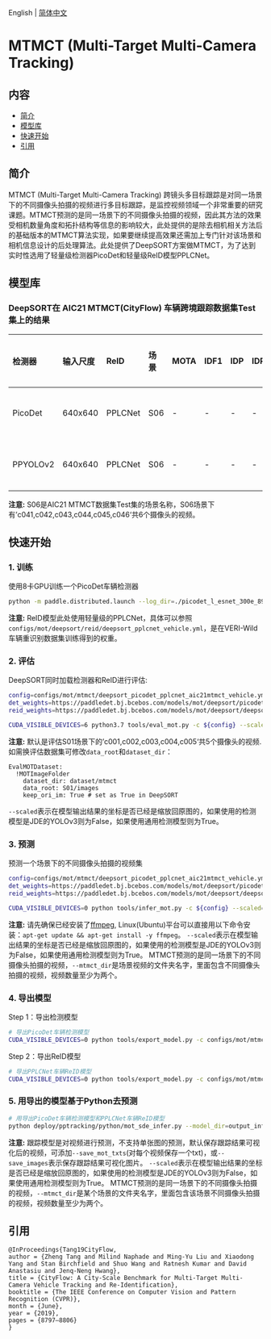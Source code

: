 English | [简体中文](README_cn.md)

# MTMCT (Multi-Target Multi-Camera Tracking)

## 内容
- [简介](#简介)
- [模型库](#模型库)
- [快速开始](#快速开始)
- [引用](#引用)

## 简介
MTMCT (Multi-Target Multi-Camera Tracking) 跨镜头多目标跟踪是对同一场景下的不同摄像头拍摄的视频进行多目标跟踪，是监控视频领域一个非常重要的研究课题。MTMCT预测的是同一场景下的不同摄像头拍摄的视频，因此其方法的效果受相机数量角度和拓扑结构等信息的影响较大，此处提供的是除去相机相关方法后的基础版本的MTMCT算法实现，如果要继续提高效果还需加上专门针对该场景和相机信息设计的后处理算法。此处提供了DeepSORT方案做MTMCT，为了达到实时性选用了轻量级检测器PicoDet和轻量级ReID模型PPLCNet。

## 模型库
### DeepSORT在 AIC21 MTMCT(CityFlow) 车辆跨境跟踪数据集Test集上的结果

|  检测器       |  输入尺度     |  ReID    |  场景   |  MOTA  |  IDF1  | IDP  |  IDR  |  Precision  |  Recall  |  FPS  | 配置文件 |
|  :-----      | :-----      | :----     | :----- | :----  |:-----  |:---  |:----  |:---------   |:-------  |:----  |:------  |
| PicoDet      | 640x640     | PPLCNet   | S06    |    -   |  -     |  -   | -     |  -          |  -       | -     |[配置文件](./deepsort_picodet_pplcnet_aic21mtmct_vehicle.yml) |
| PPYOLOv2     | 640x640     | PPLCNet   | S06    |    -   |  -     |  -   | -     |  -          |  -       | -     |[配置文件](./deepsort_ppyolov2_pplcnet_aic21mtmct_vehicle.yml) |

**注意:**
  S06是AIC21 MTMCT数据集Test集的场景名称，S06场景下有’c041,c042,c043,c044,c045,c046‘共6个摄像头的视频。


## 快速开始
### 1. 训练
使用8卡GPU训练一个PicoDet车辆检测器
```bash
python -m paddle.distributed.launch --log_dir=./picodet_l_esnet_300e_896x896_aic21mtmct_vehicle/ --gpus 0,1,2,3,4,5,6,7 tools/train.py -c configs/mot/mtmct/detector/picodet_l_esnet_300e_896x896_aic21mtmct_vehicle.yml
```
**注意:**
 ReID模型此处使用轻量级的PPLCNet，具体可以参照`configs/mot/deepsort/reid/deepsort_pplcnet_vehicle.yml`，是在VERI-Wild车辆重识别数据集训练得到的权重。

### 2. 评估
DeepSORT同时加载检测器和ReID进行评估:
```bash
config=configs/mot/mtmct/deepsort_picodet_pplcnet_aic21mtmct_vehicle.yml
det_weights=https://paddledet.bj.bcebos.com/models/mot/deepsort/picodet_l_esnet_300e_896x896_aic21mtmct_vehicle.pdparams
reid_weights=https://paddledet.bj.bcebos.com/models/mot/deepsort/deepsort_pplcnet_vehicle.pdparams

CUDA_VISIBLE_DEVICES=6 python3.7 tools/eval_mot.py -c ${config} --scaled=True -o det_weights=${det_weights} reid_weights=${reid_weights}
```
**注意:**
  默认是评估S01场景下的’c001,c002,c003,c004,c005‘共5个摄像头的视频. 如需换评估数据集可修改`data_root`和`dataset_dir`：
  ```
  EvalMOTDataset:
    !MOTImageFolder
      dataset_dir: dataset/mtmct
      data_root: S01/images
      keep_ori_im: True # set as True in DeepSORT
  ```
  `--scaled`表示在模型输出结果的坐标是否已经是缩放回原图的，如果使用的检测模型是JDE的YOLOv3则为False，如果使用通用检测模型则为True。

### 3. 预测
预测一个场景下的不同摄像头拍摄的视频集
```bash
config=configs/mot/mtmct/deepsort_picodet_pplcnet_aic21mtmct_vehicle.yml
det_weights=https://paddledet.bj.bcebos.com/models/mot/deepsort/picodet_l_esnet_300e_896x896_aic21mtmct_vehicle.pdparams
reid_weights=https://paddledet.bj.bcebos.com/models/mot/deepsort/deepsort_pplcnet_vehicle.pdparams

CUDA_VISIBLE_DEVICES=0 python tools/infer_mot.py -c ${config} --scaled=True --mtmct_dir={your mtmct scene video folder}  --save_videos -o det_weights=${det_weights} reid_weights=${reid_weights}
```
**注意:**
  请先确保已经安装了[ffmpeg](https://ffmpeg.org/ffmpeg.html), Linux(Ubuntu)平台可以直接用以下命令安装：`apt-get update && apt-get install -y ffmpeg`。
  `--scaled`表示在模型输出结果的坐标是否已经是缩放回原图的，如果使用的检测模型是JDE的YOLOv3则为False，如果使用通用检测模型则为True。
  MTMCT预测的是同一场景下的不同摄像头拍摄的视频，`--mtmct_dir`是场景视频的文件夹名字，里面包含不同摄像头拍摄的视频，视频数量至少为两个。

### 4. 导出模型
Step 1：导出检测模型
```bash
# 导出PicoDet车辆检测模型
CUDA_VISIBLE_DEVICES=0 python tools/export_model.py -c configs/mot/mtmct/detector/picodet_l_esnet_300e_896x896_aic21mtmct_vehicle.yml -o weights=https://paddledet.bj.bcebos.com/models/mot/deepsort/picodet_l_esnet_300e_896x896_aic21mtmct_vehicle.pdparams
```
Step 2：导出ReID模型
```bash
# 导出PPLCNet车辆ReID模型
CUDA_VISIBLE_DEVICES=0 python tools/export_model.py -c configs/mot/mtmct/reid/deepsort_pplcnet_aicity_vehicle.yml -o reid_weights=https://paddledet.bj.bcebos.com/models/mot/deepsort/deepsort_pplcnet_vehicle.pdparams
```

### 5. 用导出的模型基于Python去预测
```bash
# 用导出PicoDet车辆检测模型和PPLCNet车辆ReID模型
python deploy/pptracking/python/mot_sde_infer.py --model_dir=output_inference/picodet_l_esnet_300e_896x896_aic21mtmct_vehicle/ --reid_model_dir=output_inference/deepsort_pplcnet_aicity_vehicle/ --mtmct_dir={your mtmct scene video folder} --device=GPU --scaled=True --save_mot_txts --save_images
```
**注意:**
  跟踪模型是对视频进行预测，不支持单张图的预测，默认保存跟踪结果可视化后的视频，可添加`--save_mot_txts`(对每个视频保存一个txt)，或`--save_images`表示保存跟踪结果可视化图片。
  `--scaled`表示在模型输出结果的坐标是否已经是缩放回原图的，如果使用的检测模型是JDE的YOLOv3则为False，如果使用通用检测模型则为True。
  MTMCT预测的是同一场景下的不同摄像头拍摄的视频，`--mtmct_dir`是某个场景的文件夹名字，里面包含该场景不同摄像头拍摄的视频，视频数量至少为两个。


## 引用
```
@InProceedings{Tang19CityFlow,
author = {Zheng Tang and Milind Naphade and Ming-Yu Liu and Xiaodong Yang and Stan Birchfield and Shuo Wang and Ratnesh Kumar and David Anastasiu and Jenq-Neng Hwang},
title = {CityFlow: A City-Scale Benchmark for Multi-Target Multi-Camera Vehicle Tracking and Re-Identification},
booktitle = {The IEEE Conference on Computer Vision and Pattern Recognition (CVPR)},
month = {June},
year = {2019},
pages = {8797–8806}
}
```
